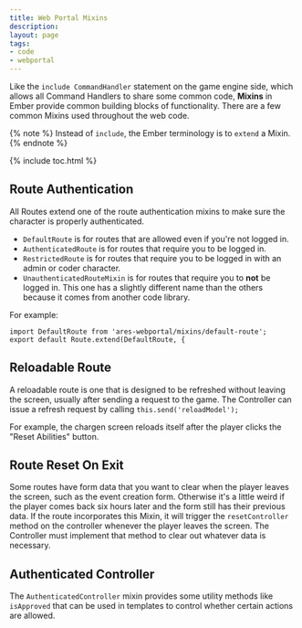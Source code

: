 ```yaml
---
title: Web Portal Mixins
description: 
layout: page
tags:
- code
- webportal
---
```


Like the `include CommandHandler` statement on the game engine side, which allows all Command Handlers to share some common code, **Mixins** in Ember provide common building blocks of functionality.  There are a few common Mixins used throughout the web code.

{% note %} 
Instead of `include`, the Ember terminology is to `extend` a Mixin.
{% endnote %}

{% include toc.html %}

## Route Authentication

All Routes extend one of the route authentication mixins to make sure the character is properly authenticated.

* `DefaultRoute` is for routes that are allowed even if you're not logged in.
* `AuthenticatedRoute` is for routes that require you to be logged in.
* `RestrictedRoute` is for routes that require you to be logged in with an admin or coder character.
* `UnauthenticatedRouteMixin` is for routes that require you to **not** be logged in.  This one has a slightly different name than the others because it comes from another code library.

For example:

    import DefaultRoute from 'ares-webportal/mixins/default-route';
    export default Route.extend(DefaultRoute, {

## Reloadable Route

A reloadable route is one that is designed to be refreshed without leaving the screen, usually after sending a request to the game.  The Controller can issue a refresh request by calling `this.send('reloadModel');`

For example, the chargen screen reloads itself after the player clicks the "Reset Abilities" button.

## Route Reset On Exit

Some routes have form data that you want to clear when the player leaves the screen, such as the event creation form.  Otherwise it's a little weird if the player comes back six hours later and the form still has their previous data.  If the route incorporates this Mixin, it will trigger the `resetController` method on the controller whenever the player leaves the screen.  The Controller must implement that method to clear out whatever data is necessary.

## Authenticated Controller

The `AuthenticatedController` mixin provides some utility methods like `isApproved` that can be used in templates to control whether certain actions are allowed.